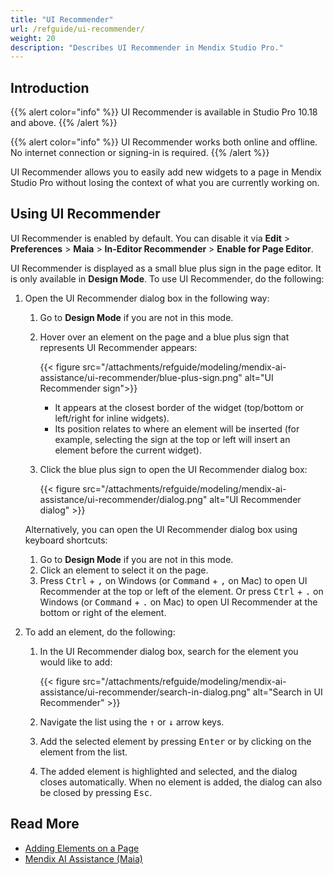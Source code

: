 ```yaml
---
title: "UI Recommender"
url: /refguide/ui-recommender/
weight: 20
description: "Describes UI Recommender in Mendix Studio Pro."
---
```


## Introduction

{{% alert color="info" %}}
UI Recommender is available in Studio Pro 10.18 and above. 
{{% /alert %}}

{{% alert color="info" %}}
UI Recommender works both online and offline. No internet connection or signing-in is required.
{{% /alert %}}

UI Recommender allows you to easily add new widgets to a page in Mendix Studio Pro without losing the context of what you are currently working on.

## Using UI Recommender

 UI Recommender is enabled by default. You can disable it via **Edit** > **Preferences** > **Maia** > **In-Editor Recommender** > **Enable for Page Editor**. 

UI Recommender is displayed as a small blue plus sign in the page editor. It is only available in **Design Mode**. To use UI Recommender, do the following:

1. Open the UI Recommender dialog box in the following way:

    1. Go to **Design Mode** if you are not in this mode.
    1. Hover over an element on the page and a blue plus sign that represents UI Recommender appears:

        {{< figure src="/attachments/refguide/modeling/mendix-ai-assistance/ui-recommender/blue-plus-sign.png" alt="UI Recommender sign">}}

        * It appears at the closest border of the widget (top/bottom or left/right for inline widgets).
        * Its position relates to where an element will be inserted (for example, selecting the sign at the top or left will insert an element before the current widget).
    
    1. Click the blue plus sign to open the UI Recommender dialog box:

        {{< figure src="/attachments/refguide/modeling/mendix-ai-assistance/ui-recommender/dialog.png" alt="UI Recommender dialog" >}}
    
    Alternatively, you can open the UI Recommender dialog box using keyboard shortcuts:

    1. Go to **Design Mode** if you are not in this mode.
    1. Click an element to select it on the page.
    1. Press <kbd>Ctrl</kbd> + <kbd>,</kbd> on Windows (or <kbd>Command</kbd> + <kbd>,</kbd> on Mac) to open UI Recommender at the top or left of the element. Or press <kbd>Ctrl</kbd> + <kbd>.</kbd> on Windows (or <kbd>Command</kbd> + <kbd>.</kbd> on Mac) to open UI Recommender at the bottom or right of the element.

2. To add an element, do the following:

    1. In the UI Recommender dialog box, search for the element you would like to add:

        {{< figure src="/attachments/refguide/modeling/mendix-ai-assistance/ui-recommender/search-in-dialog.png" alt="Search in UI Recommender" >}}
        
    1. Navigate the list using the <kbd>↑</kbd> or <kbd>↓</kbd> arrow keys.
    1. Add the selected element by pressing <kbd>Enter</kbd> or by clicking on the element from the list.
    1. The added element is highlighted and selected, and the dialog closes automatically. When no element is added, the dialog can also be closed by pressing <kbd>Esc</kbd>.

## Read More

* [Adding Elements on a Page](/refguide/page/#add-elements)
* [Mendix AI Assistance (Maia)](/refguide/mendix-ai-assistance/)

